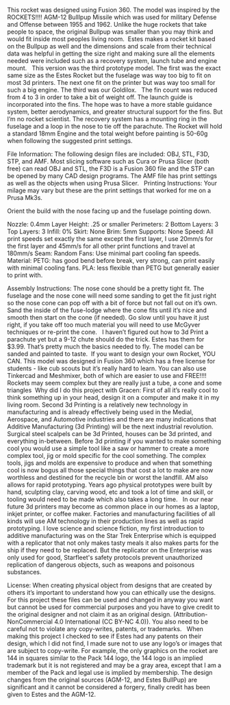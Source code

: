 This rocket was designed using Fusion 360. The model was inspired by the
ROCKETS!!!! AGM-12 Bulllpup Missile which was used for military Defense and Offense between 1955 and 1962. Unlike the huge rockets that take people to space, the original Bullpup was smaller than you may think and would fit inside most peoples living room.  Estes makes a rocket kit based on the Bullpup as well and the dimensions and scale from their technical data was helpful in getting the size right and making sure all the elements needed were included such as a recovery system, launch tube and engine mount.   This version was the third prototype model. The first was the exact same size as the Estes Rocket but the fuselage was way too big to fit on most 3d printers. The next one fit on the printer but was way too small for such a big engine. The third was our Goldilox.   The fin count was reduced from 4 to 3 in order to take a bit of weight off. The launch guide is incorporated into the fins. The hope was to have a more stable guidance system, better aerodynamics, and greater structural support for the fins. But I’m no rocket scientist. The recovery system has a mounting ring in the fuselage and a loop in the nose to tie off the parachute. The Rocket will hold a standard 18mm Engine and the total weight before painting is 50-60g when following the suggested print settings.

File Information: The following design files are included: OBJ, STL, F3D, STP, and AMF. Most slicing software such as Cura or Prusa Slicer (both free) can read OBJ and STL, the F3D is a Fusion 360 file and the STP can be opened by many CAD design programs. The AMF file has print settings as well as the objects when using Prusa Slicer.   Printing Instructions: Your milage may vary but these are the print settings that worked for me on a Prusa Mk3s.

Orient the build with the nose facing up and the fuselage pointing down.

Nozzle: 0.4mm
Layer Height: .25 or smaller
Perimeters: 2
Bottom Layers: 3
Top Layers: 3
Infill: 0%
Skirt: None
Brim: 5mm
Supports: None Speed: All print speeds set exactly the same except the first layer, I use 20mm/s for the first layer and 45mm/s for all other print functions and travel at 180mm/s Seam: Random
Fans: Use minimal part cooling fan speeds. Material: PETG: has good bend before break, very strong, can print easily with minimal cooling fans. PLA: less flexible than PETG but generally easier to print with. 

Assembly Instructions: The nose cone should be a pretty tight fit. The fuselage and the nose cone will need some sanding to get the fit just right so the nose cone can pop off with a bit of force but not fall out on it’s own. Sand the inside of the fuse-lodge where the cone fits until it’s nice and smooth then start on the cone (if needed). Go slow until you have it just right, if you take off too much material you will need to use McGyver techniques or re-print the cone.   I haven’t figured out how to 3d Print a parachute yet but a 9-12 chute should do the trick. Estes has them for $3.99. That’s pretty much the basics needed to fly. The model can be sanded and painted to taste.  If you want to design your own Rocket, YOU CAN. This model was designed in Fusion 360 which has a free license for students - like cub scouts but it’s really hard to learn. You can also use Tinkercad and Meshmixer, both of which are easier to use and FREE!!!! Rockets may seem complex but they are really just a tube, a cone and some triangles
 Why did I do this project with Gracen: First of all it’s really cool to think something up in your head, design it on a computer and make it in my living room. Second  3d Printing is a relatively new technology in manufacturing and is already effectively being used in the Medial, Aerospace, and Automotive industries and there are many indications that Additive Manufacturing (3d Printing) will be the next industrial revolution. Surgical steel scalpels can be 3d Printed, houses can be 3d printed, and everything in-between. Before 3d printing if you wanted to make something cool you would use a simple tool like a saw or hammer to create a more complex tool, jig or mold specific for the cool something. The complex tools, jigs and molds are expensive to produce and when that something cool is now bogus all those special things that cost a lot to make are now worthless and destined for the recycle bin or worst the landfill. AM also allows for rapid prototyping. Years ago physical prototypes were built by hand, sculpting clay, carving wood, etc and took a lot of time and skill, or tooling would need to be made which also takes a long time.   In our near future 3d printers may become as common place in our homes as a laptop, inkjet printer, or coffee maker. Factories and manufacturing facilities of all kinds will use AM technology in their production lines as well as rapid prototyping. I love science and science fiction, my first introduction to additive manufacturing was on the Star Trek Enterprise which is equipped with a replicator that not only makes tasty meals it also makes parts for the ship if they need to be replaced. But the replicator on the Enterprise was only used for good, Starfleet's safety protocols prevent unauthorized replication of dangerous objects, such as weapons and poisonous substances.

License: When creating physical object from designs that are created by others it’s important to understand how you can ethically use the designs. For this project these files can be used and changed in anyway you want but cannot be used for commercial purposes and you have to give credit to the original designer and not claim it as an original design. (Attribution-NonCommercial 4.0 International (CC BY-NC 4.0)). You also need to be careful not to violate any copy-writes, patents, or trademarks.   When making this project I checked to see if Estes had any patents on their design, which I did not find, I made sure not to use any logo’s or images that are subject to copy-write. For example, the only graphics on the rocket are 144 in squares similar to the Pack 144 logo, the 144 logo is an implied trademark but it is not registered and may be a gray area, except that I am a member of the Pack and legal use is implied by membership. The design changes from the original sources (AGM-12, and Estes BullPup) are significant and it cannot be considered a forgery, finally credit has been given to Estes and the AGM-12. 
  
